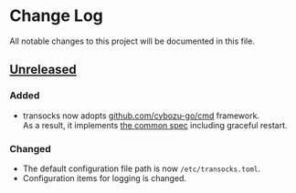 # Change Log

All notable changes to this project will be documented in this file.

## [Unreleased]
### Added
- transocks now adopts [github.com/cybozu-go/cmd][cmd] framework.  
  As a result, it implements [the common spec][spec] including graceful restart.

### Changed
- The default configuration file path is now `/etc/transocks.toml`.
- Configuration items for logging is changed.

[cmd]: https://github.com/cybozu-go/cmd
[spec]: https://github.com/cybozu-go/cmd/blob/master/README.md#specifications
[Unreleased]: https://github.com/cybozu-go/transocks/compare/v0.1...HEAD
